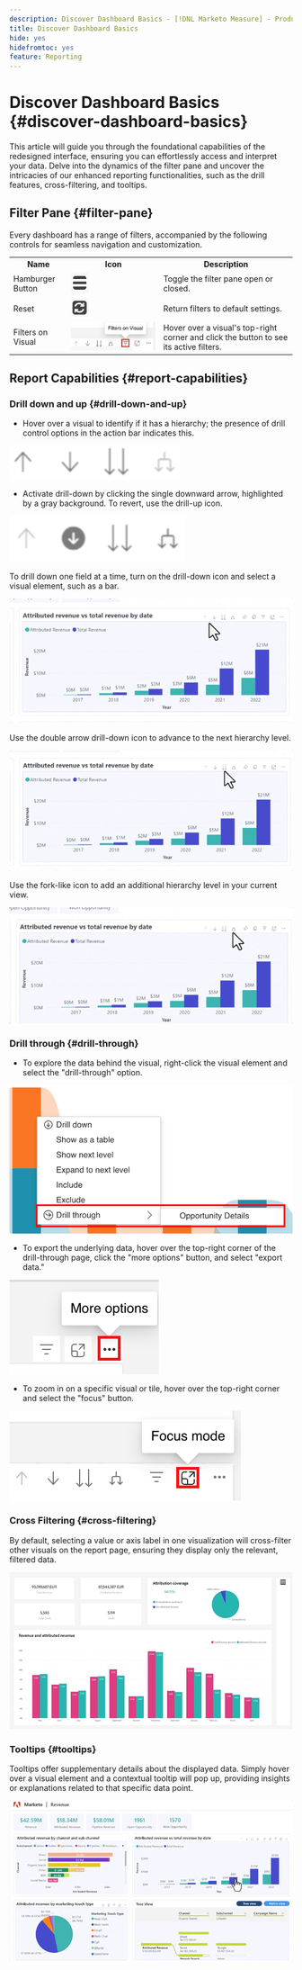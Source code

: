 ```yaml
---
description: Discover Dashboard Basics - [!DNL Marketo Measure] - Product
title: Discover Dashboard Basics
hide: yes
hidefromtoc: yes
feature: Reporting
---
```

# Discover Dashboard Basics {#discover-dashboard-basics}

This article will guide you through the foundational capabilities of the redesigned interface, ensuring you can effortlessly access and interpret your data. Delve into the dynamics of the filter pane and uncover the intricacies of our enhanced reporting functionalities, such as the drill features, cross-filtering, and tooltips.

## Filter Pane {#filter-pane}

Every dashboard has a range of filters, accompanied by the following controls for seamless navigation and customization.

<table style="table-layout:auto"> 
 <tbody> 
  <tr> 
   <th>Name</th> 
   <th>Icon</th>
   <th>Description</th>
  </tr> 
  <tr> 
   <td>Hamburger Button</td> 
   <td><img src="assets/discover-dashboard-basics-1.png"></td>
   <td>Toggle the filter pane open or closed.</td>
  </tr>
  <tr> 
   <td>Reset</td> 
   <td><img src="assets/discover-dashboard-basics-2.png"></td>
   <td>Return filters to default settings.</td>
  </tr>
   <tr> 
   <td>Filters on Visual</td> 
   <td><img src="assets/discover-dashboard-basics-3.png"></td>
   <td>Hover over a visual's top-right corner and click the button to see its active filters.</td>
  </tr>
 </tbody> 
</table>

## Report Capabilities {#report-capabilities}

### Drill down and up {#drill-down-and-up}

* Hover over a visual to identify if it has a hierarchy; the presence of drill control options in the action bar indicates this.

![](assets/discover-dashboard-basics-4.png)

* Activate drill-down by clicking the single downward arrow, highlighted by a gray background. To revert, use the drill-up icon.

![](assets/discover-dashboard-basics-5.png)

To drill down one field at a time, turn on the drill-down icon and select a visual element, such as a bar.

![](assets/discover-dashboard-basics-6.gif)

Use the double arrow drill-down icon to advance to the next hierarchy level.

![](assets/discover-dashboard-basics-7.gif)

Use the fork-like icon to add an additional hierarchy level in your current view.

![](assets/discover-dashboard-basics-8.gif)

### Drill through {#drill-through}

* To explore the data behind the visual, right-click the visual element and select the "drill-through" option.

![](assets/discover-dashboard-basics-9.png)

* To export the underlying data, hover over the top-right corner of the drill-through page, click the "more options" button, and select "export data."

![](assets/discover-dashboard-basics-10.png)

* To zoom in on a specific visual or tile, hover over the top-right corner and select the "focus" button.

![](assets/discover-dashboard-basics-11.png)

### Cross Filtering {#cross-filtering}

By default, selecting a value or axis label in one visualization will cross-filter other visuals on the report page, ensuring they display only the relevant, filtered data.

![](assets/discover-dashboard-basics-12.gif)

### Tooltips {#tooltips}

Tooltips offer supplementary details about the displayed data. Simply hover over a visual element and a contextual tooltip will pop up, providing insights or explanations related to that specific data point.

![](assets/discover-dashboard-basics-13.gif)
